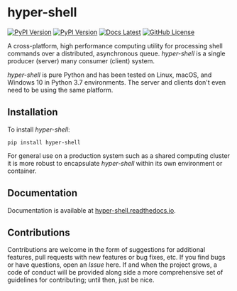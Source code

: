 hyper-shell
===========

[![PyPI Version](https://img.shields.io/pypi/pyversions/hyper-shell.svg?logo=python&logoColor=white&style=flat)](https://pypi.org/project/hyper-shell/)
[![PyPI Version](https://img.shields.io/pypi/v/hyper-shell.svg?style=flat&color=blue)](https://pypi.org/project/hyper-shell/)
[![Docs Latest](https://readthedocs.org/projects/hyper-shell/badge/?version=latest&style=flat)](https://hyper-shell.readthedocs.io)
[![GitHub License](http://img.shields.io/badge/license-Apache-blue.svg?style=flat)](https://www.apache.org/licenses/LICENSE-2.0)

A cross-platform, high performance computing utility for processing shell commands
over a distributed, asynchronous queue. _hyper-shell_ is a single producer
(server) many consumer (client) system.

_hyper-shell_ is pure Python and has been tested on Linux, macOS, and Windows 10 in
Python 3.7 environments. The server and clients don't even need to be using the same
platform.


Installation
------------

To install _hyper-shell_:

```
pip install hyper-shell
```

For general use on a production system such as a shared computing cluster it is more robust
to encapsulate _hyper-shell_ within its own environment or container.


Documentation
-------------

Documentation is available at
[hyper-shell.readthedocs.io](https://hyper-shell.readthedocs.io).


Contributions
-------------

Contributions are welcome  in the form of  suggestions for additional features,  pull requests with
new features or  bug fixes, etc. If you find  bugs or have questions, open an  _Issue_ here. If and
when the project grows, a  code of conduct will be provided along side  a more comprehensive set of
guidelines for contributing; until then, just be nice.
